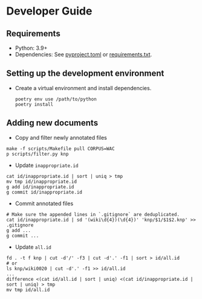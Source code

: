 # Developer Guide

## Requirements

- Python: 3.9+
- Dependencies: See [pyproject.toml](./pyproject.toml) or [requirements.txt](./requirements.txt).

## Setting up the development environment

- Create a virtual environment and install dependencies.

    ```shell
    poetry env use /path/to/python
    poetry install
    ```

## Adding new documents

- Copy and filter newly annotated files

```shell
make -f scripts/Makefile pull CORPUS=WAC
p scripts/filter.py knp
```

- Update `inappropriate.id`

```shell
cat id/inappropriate.id | sort | uniq > tmp
mv tmp id/inappropriate.id
g add id/inappropriate.id
g commit id/inappropriate.id
```

- Commit annotated files

```shell
# Make sure the appended lines in `.gitignore` are deduplicated.
cat id/inappropriate.id | sd '(wiki\d{4})(\d{4})' 'knp/$1/$1$2.knp' >> .gitignore
g add ...
g commit ...
```

- Update `all.id`

```shell
fd . -t f knp | cut -d'/' -f3 | cut -d'.' -f1 | sort > id/all.id
# or
ls knp/wiki0020 | cut -d'.' -f1 >> id/all.id
...
difference <(cat id/all.id | sort | uniq) <(cat id/inappropriate.id | sort | uniq) > tmp
mv tmp id/all.id
```
